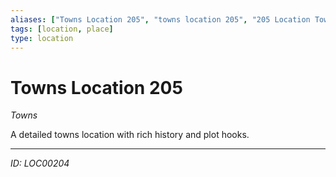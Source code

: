 ```yaml
---
aliases: ["Towns Location 205", "towns location 205", "205 Location Towns"]
tags: [location, place]
type: location
---
```


# Towns Location 205

*Towns*

A detailed towns location with rich history and plot hooks.

---
*ID: LOC00204*